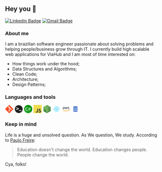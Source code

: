 ## Hey you 🖖

[![Linkedin Badge](https://img.shields.io/badge/-LinkedIn-0e76a8?style=flat-square&logo=Linkedin&logoColor=white)](https://linkedin.com/in/joaopaulopmedeiros)
[![Gmail Badge](https://img.shields.io/badge/-Email-c14438?style=flat-square&logo=Gmail&logoColor=white&link=mailto:joaopaulopmedeiros@gmail.com)](mailto:joaopaulopmedeiros@gmail.com)

### About me
I am a brazilian software engineer passionate about solving problems and helping people/business grow through IT. I currently build high scalable web applications for ViaHub and I am most of time interested on:
- How things work under the hood;
- Data Structures and Algorithms;
- Clean Code;
- Architecture;
- Design Patterns;

### Languages and tools

<code><img height="27" src="https://raw.githubusercontent.com/devicons/devicon/master/icons/git/git-original.svg" alt="git"></code>
<code><img height="27" src="https://raw.githubusercontent.com/github/explore/80688e429a7d4ef2fca1e82350fe8e3517d3494d/topics/terminal/terminal.png" alt="terminal"></code>
<code><img height="27" src="https://raw.githubusercontent.com/github/explore/80688e429a7d4ef2fca1e82350fe8e3517d3494d/topics/csharp/csharp.png" alt="csharp"></code>
<code><img height="27" src="https://raw.githubusercontent.com/github/explore/80688e429a7d4ef2fca1e82350fe8e3517d3494d/topics/javascript/javascript.png" alt="javascript"></code>
<code><img height="27" src="https://raw.githubusercontent.com/github/explore/80688e429a7d4ef2fca1e82350fe8e3517d3494d/topics/nodejs/nodejs.png" alt="nodejs"></code>
<code><img height="27" src="https://raw.githubusercontent.com/github/explore/80688e429a7d4ef2fca1e82350fe8e3517d3494d/topics/react/react.png" alt="react"></code>
<code><img height="27" src="https://raw.githubusercontent.com/github/explore/80688e429a7d4ef2fca1e82350fe8e3517d3494d/topics/aws/aws.png" alt="aws"></code>
<code><img height="27" src="https://raw.githubusercontent.com/github/explore/80688e429a7d4ef2fca1e82350fe8e3517d3494d/topics/sql/sql.png" alt="sql"></code>

### Keep in mind
Life is a huge and unsolved question. As We question, We study. According to [Paulo Freire](https://www.google.com/search?q=paulo+freire&oq=paulo+freire&aqs=chrome..69i57j46j35i39j0l4j69i61.2249j0j7&sourceid=chrome&ie=UTF-8):
> Education doesn't change the world.
> Education changes people.
> People change the world.

Cya, folks!
